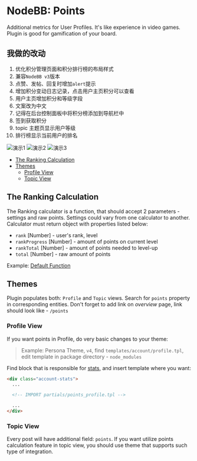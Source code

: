# NodeBB: Points

Additional metrics for User Profiles. It's like experience in video games. Plugin is good for gamification of your board.

## 我做的改动

1. 优化积分管理页面和积分排行榜的布局样式
2. 兼容`NodeBB v3`版本
3. 点赞、发帖、回复时增加`alert`提示
4. 增加积分变动日志记录，点击用户主页积分可以查看
5. 用户主页增加积分和等级字段
6. 文案改为中文
7. 记得在后台控制面板中将积分榜添加到导航栏中
8. 签到获取积分
9. topic 主题页显示用户等级
10. 排行榜显示当前用户的排名

![演示1](./readme-static/eg.png)
![演示2](./readme-static/eg-1.png)
![演示3](./readme-static/eg-2.png)

<!-- START doctoc generated TOC please keep comment here to allow auto update -->
<!-- DON'T EDIT THIS SECTION, INSTEAD RE-RUN doctoc TO UPDATE -->

- [The Ranking Calculation](#the-ranking-calculation)
- [Themes](#themes)
  - [Profile View](#profile-view)
  - [Topic View](#topic-view)

<!-- END doctoc generated TOC please keep comment here to allow auto update -->

## The Ranking Calculation

The Ranking calculator is a function, that should accept 2 parameters - settings and raw points.
Settings could vary from one calculator to another. Calculator must return object with properties listed below:

- `rank` [Number] - user's rank, level
- `rankProgress` [Number] - amount of points on current level
- `rankTotal` [Number] - amount of points needed to level-up
- `total` [Number] - raw amount of points

Example: [Default Function](https://github.com/NicolasSiver/nodebb-plugin-ns-points/blob/f34a4cf6c69b4c8b1abbf88efc3a0f1d8ad6fcf2/public/js/ranking.js#L9-L27)

## Themes

Plugin populates both: `Profile` and `Topic` views. Search for `points` property in corresponding entities.
Don't forget to add link on _overview_ page, link should look like - `/points`

### Profile View

If you want points in Profile, do very basic changes to your theme:

> Example: Persona Theme, `v4`, find `templates/account/profile.tpl`, edit template in package directory - `node_modules`

Find block that is responsible for [stats](https://github.com/NodeBB/nodebb-theme-persona/blob/4c32d4b0b16711bde6ee84d6b18dfb13dbfc24c0/templates/account/profile.tpl#L14-L41), and insert template where you want:

```html
<div class="account-stats">
  ...

  <!-- IMPORT partials/points_profile.tpl -->

  ...
</div>
```

### Topic View

Every post will have additional field: `points`.
If you want utilize points calculation feature in topic view, you should use theme that supports such type of integration.
